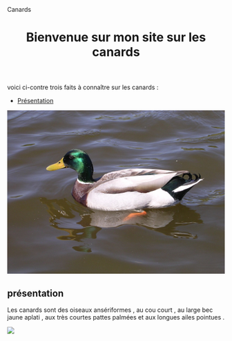 
<html>
<head>
	Canards
</head>
<body>
	<header>
		<h1>Bienvenue sur mon site sur les canards</h1>
  </header>
  <p>voici ci-contre trois faits à connaître sur les canards :</p>
  <nav>
    <ul>
      <li><a href="présentation">Présentation</a></li>
    </ul>
  </nav>
  <img src=canard.jpg>
  
  <section>
  	<h1>présentation</h1>
	<p>Les canards sont des oiseaux ansériformes , au cou court , au large bec jaune aplati , aux très courtes pattes palmées et aux longues ailes pointues .</p>
	<img src=
  
